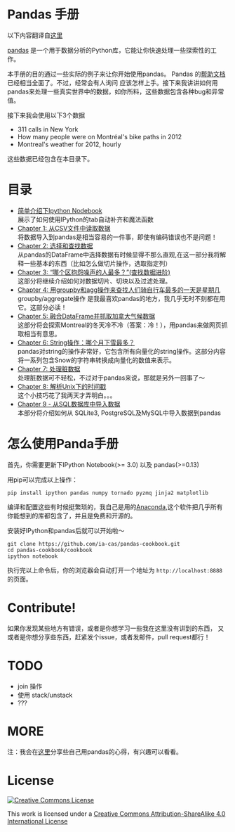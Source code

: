 Pandas 手册
===============

以下内容翻译自[这里](https://github.com/jvns/pandas-cookbook)

[pandas](http://pandas.pydata.org/) 是一个用于数据分析的Python库，它能让你快速处理一些探索性的工作。

本手册的目的通过一些实际的例子来让你开始使用pandas。
Pandas 的[帮助文档](http://pandas.pydata.org/pandas-docs/stable/)已经相当全面了。不过，经常会有人询问
应该怎样上手。接下来我讲讲如何用pandas来处理一些真实世界中的数据，如你所料，这些数据包含各种bug和异常值。

接下来我会使用以下3个数据

* 311 calls in New York
* How many people were on Montréal's bike paths in 2012
* Montreal's weather for 2012, hourly

这些数据已经包含在本目录下。

目录
=================


* [简单介绍下Ipython Nodebook](http://nbviewer.ipython.org/github/ia-cas/pandas-cookbook/blob/master/cookbook/A%20quick%20tour%20of%20IPython%20Notebook.ipynb)
  <br> 展示了如何使用IPython的tab自动补齐和魔法函数
* [Chapter 1: 从CSV文件中读取数据](http://nbviewer.ipython.org/github/ia-cas/pandas-cookbook/blob/master/cookbook/Chapter%201%20-%20Reading%20from%20a%20CSV.ipynb)
  <br> 将数据导入到pandas是相当容易的一件事，即使有编码错误也不是问题！
* [Chapter 2: 选择和查找数据](http://nbviewer.ipython.org/github/ia-cas/pandas-cookbook/blob/master/cookbook/Chapter%202%20-%20Selecting%20data%20&%20finding%20the%20most%20common%20complaint%20type.ipynb)
  <br>从pandas的DataFrame中选择数据有时候显得不那么直观,在这一部分我将解释一些基本的东西（比如怎么做切片操作，选取指定列）
* [Chapter 3: “哪个区抱怨噪声的人最多？”(查找数据进阶)](http://nbviewer.ipython.org/github/ia-cas/pandas-cookbook/blob/master/cookbook/Chapter%203%20-%20Which%20borough%20has%20the%20most%20noise%20complaints%20%28or%2C%20more%20selecting%20data%29.ipynb)
  <br>这部分将继续介绍如何对数据切片、切块以及过滤处理。
* [Chapter 4: 用groupby和agg操作来查找人们骑自行车最多的一天是星期几](http://nbviewer.ipython.org/github/ia-cas/pandas-cookbook/blob/master/cookbook/Chapter%204%20-%20Find%20out%20on%20which%20weekday%20people%20bike%20the%20most%20with%20groupby%20and%20aggregate.ipynb)
  <br> groupby/aggregate操作 是我最喜欢pandas的地方，我几乎无时不刻都在用它。这部分必读！
* [Chapter 5: 融合DataFrame并抓取加拿大气候数据](http://nbviewer.ipython.org/github/ia-cas/pandas-cookbook/blob/master/cookbook/Chapter%205%20-%20Combining%20dataframes%20and%20scraping%20Canadian%20weather%20data.ipynb)
  <br>这部分将会探索Montreal的冬天冷不冷（答案：冷！），用pandas来做网页抓取相当有意思。
* [Chapter 6: String操作：哪个月下雪最多？](http://nbviewer.ipython.org/github/ia-cas/pandas-cookbook/blob/master/cookbook/Chapter%206%20-%20String%20Operations-%20Which%20month%20was%20the%20snowiest.ipynb)
  <br> pandas对string的操作非常好，它包含所有向量化的string操作。这部分内容将一系列包含Snow的字符串转换成向量化的数值来表示。
* [Chapter 7: 处理脏数据](http://nbviewer.ipython.org/github/ia-cas/pandas-cookbook/blob/master/cookbook/Chapter%207%20-%20Cleaning%20up%20messy%20data.ipynb)
  <br> 处理脏数据可不轻松，不过对于pandas来说，那就是另外一回事了～
* [Chapter 8: 解析Unix下的时间戳](http://nbviewer.ipython.org/github/ia-cas/pandas-cookbook/blob/master/cookbook/Chapter%208%20-%20How%20to%20deal%20with%20timestamps.ipynb)
  <br> 这个小技巧花了我两天才弄明白。。。
* [Chapter 9 - 从SQL数据库中导入数据](http://nbviewer.ipython.org/github/ia-cas/pandas-cookbook/blob/master/cookbook/Chapter%209%20-%20Loading%20data%20from%20SQL%20databases.ipynb)
  <br> 本部分将介绍如何从 SQLite3, PostgreSQL及MySQL中导入数据到pandas

怎么使用Panda手册
========================

首先，你需要更新下IPython Notebook(&gt;= 3.0) 以及 pandas(&gt;=0.13)

用pip可以完成以上操作：

```
pip install ipython pandas numpy tornado pyzmq jinja2 matplotlib
```

编译和配置这些有时候挺繁琐的，我自己是用的[Anaconda](https://www.anaconda.com/what-is-anaconda/),这个软件把几乎所有你能想到的库都包含了，并且是免费和开源的。

安装好IPython和pandas后就可以开始啦～

```
git clone https://github.com/ia-cas/pandas-cookbook.git
cd pandas-cookbook/cookbook
ipython notebook
```

执行完以上命令后，你的浏览器会自动打开一个地址为 `http://localhost:8888`的页面。

Contribute!
===========

如果你发现某些地方有错误，或者是你想学习一些我在这里没有讲到的东西，
又或者是你想分享些东西，赶紧发个issue，或者发邮件，pull request都行！


TODO
====

* join 操作
* 使用 stack/unstack
* ???

MORE
====

注：我会在[这里](http://www.tianjun.ml/essays/59/)分享些自己用pandas的心得，有兴趣可以看看。

License
=======

<a rel="license" href="http://creativecommons.org/licenses/by-sa/4.0/"><img alt="Creative Commons License" style="border-width:0" src="http://i.creativecommons.org/l/by-sa/4.0/88x31.png" /></a><br />

This work is licensed under a [Creative Commons Attribution-ShareAlike 4.0 International License](http://creativecommons.org/licenses/by-sa/4.0/)
